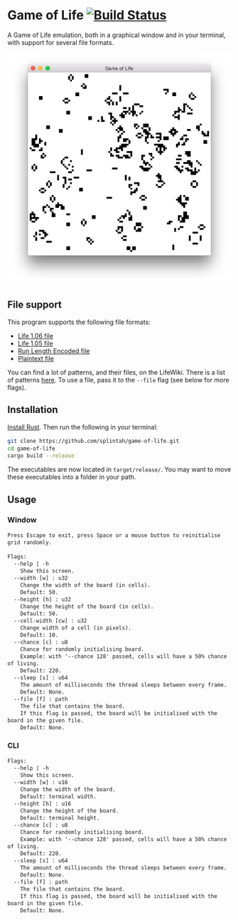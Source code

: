 # Game of Life [![Build Status](https://travis-ci.org/splintah/game-of-life.svg?branch=master)](https://travis-ci.org/splintah/game-of-life)
A Game of Life emulation, both in a graphical window and in your terminal, with support for several file formats.

![Window Demo](./window-demo.png)

## File support
This program supports the following file formats:
- [Life 1.06 file](http://www.conwaylife.com/wiki/Life_1.06)
- [Life 1.05 file](http://www.conwaylife.com/wiki/Life_1.05)
- [Run Length Encoded file](http://www.conwaylife.com/wiki/Run_Length_Encoded)
- [Plaintext file](http://www.conwaylife.com/wiki/Plaintext)

You can find a lot of patterns, and their files, on the LifeWiki.
There is a list of patterns [here](http://www.conwaylife.com/wiki/Category:Patterns).
To use a file, pass it to the `--file` flag (see below for more flags).

## Installation
[Install Rust](https://www.rust-lang.org/en-US/). Then run the following in your terminal:

```bash
git clone https://github.com/splintah/game-of-life.git
cd game-of-life
cargo build --release
```

The executables are now located in `target/release/`.
You may want to move these executables into a folder in your path.

## Usage
### Window
```
Press Escape to exit, press Space or a mouse button to reinitialise grid randomly.

Flags:
  --help | -h
    Show this screen.
  --width [w] : u32
    Change the width of the board (in cells).
    Default: 50.
  --height [h] : u32
    Change the height of the board (in cells).
    Default: 50.
  --cell-width [cw] : u32
    Change width of a cell (in pixels).
    Default: 10.
  --chance [c] : u8
    Chance for randomly initialising board.
    Example: with '--chance 128' passed, cells will have a 50% chance of living.
    Default: 220.
  --sleep [s] : u64
    The amount of milliseconds the thread sleeps between every frame.
    Default: None.
  --file [f] : path
    The file that contains the board.
    If this flag is passed, the board will be initialised with the board in the given file.
    Default: None.
```

### CLI
```
Flags:
  --help | -h
    Show this screen.
  --width [w] : u16
    Change the width of the board.
    Default: terminal width.
  --height [h] : u16
    Change the height of the board.
    Default: terminal height.
  --chance [c] : u8
    Chance for randomly initialising board.
    Example: with '--chance 128' passed, cells will have a 50% chance of living.
    Default: 220.
  --sleep [s] : u64
    The amount of milliseconds the thread sleeps between every frame.
    Default: None.
  --file [f] : path
    The file that contains the board.
    If this flag is passed, the board will be initialised with the board in the given file.
    Default: None.
```
